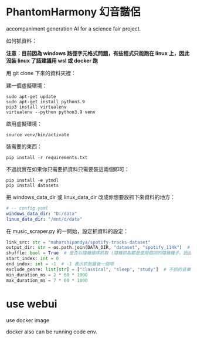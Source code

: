 # PhantomHarmony 幻音諧侶

accompaniment generation AI for a science fair project.

如何抓資料：

**注意：目前因為 windows 路徑字元格式問題，有些程式只能跑在 linux 上，因此沒裝 linux 了話建議用 wsl 或 docker 跑**

用 git clone 下來的資料夾裡：

建一個虛擬環境：

```commandline
sudo apt-get update
sudo apt-get install python3.9
pip3 install virtualenv
virtualenv --python python3.9 venv
```

啟用虛擬環境：

```commandline
source venv/bin/activate
```

裝需要的東西：

```commandline
pip install -r requirements.txt
```

不過說實在如果你只需要抓資料只需要裝這兩個即可：

```commandline
pip install -e ytmdl
pip install datasets
```

把 windows_data_dir 或 linux_data_dir 改成你想要放抓下來資料的地方：

```yaml
# -- config.yaml
windows_data_dir: "D:/data"
linux_data_dir: "/mnt/d/data"
```

在 music_scraper.py 的一開始，設定抓資料的設定：

```python
link_src: str = "maharshipandya/spotify-tracks-dataset"
output_dir: str = os.path.join(DATA_DIR, "dataset", "spotify_114k")  # 抓取資料相對於 DATA_DIR 的存放位置
shuffle: bool = True  # 是否以隨機順序抓取 (隨機抓取都是使用相同的隨機種子，因此跑數次順序都會是一樣的)
start_index: int = 0
end_index: int = -1  # -1 表示抓到最後一個項
exclude_genre: list[str] = ["classical", "sleep", "study"]  # 不抓的音樂類型
min_duration_ms = 2 * 60 * 1000
max_duration_ms = 7 * 60 * 1000
```
# use webui
use docker image

docker also can be running code env.
